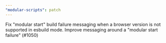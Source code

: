 ```yaml
---
"modular-scripts": patch
---
```


Fix "modular start" build failure messaging when a browser version is not supported in esbuild mode. Improve messaging around a "modular start failure" (#1050)

